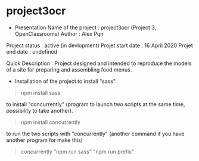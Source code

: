 # project3ocr

- Presentation
Name of the project : project3ocr (Project 3, OpenClassrooms)
Author : Alex Pqn

Project status : active (in devlopment)
Projet start date : 16 April 2020
Projet end date : undefined

Quick Description : Project designed and intended to reproduce the models of a site for preparing and assembling food menus.


- Installation of the project
to install "sass".
> npm install sass

to install "concurrently" (program to launch two scripts at the same time, possibility to take another).
> npm install concurrently

to run the two scripts with "concurrently" (another command if you have another program for make this)
> concurrently "npm run sass" "npm run prefix"
